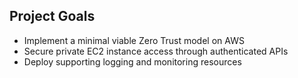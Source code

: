 ## Project Goals

- Implement a minimal viable Zero Trust model on AWS
- Secure private EC2 instance access through authenticated APIs
- Deploy supporting logging and monitoring resources

